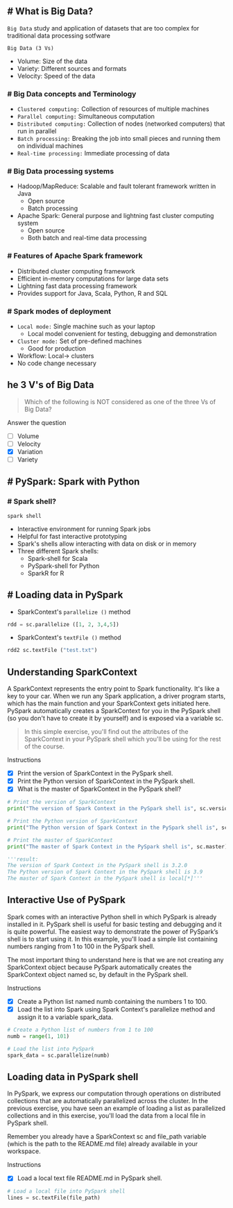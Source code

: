 ## # What is Big Data?
`Big Data` study and application of datasets that are too complex for traditional data processing sotfware

`Big Data (3 Vs)`
- Volume: Size of the data
- Variety: Different sources and formats
- Velocity: Speed of the data
### # Big Data concepts and Terminology

- `Clustered computing:` Collection of resources of multiple machines
- `Parallel computing:` Simultaneous computation
- `Distributed computing:` Collection of nodes (networked computers) that run in parallel
- `Batch processing:` Breaking the job into small pieces and running them on individual
machines
- `Real-time processing:` Immediate processing of data
### # Big Data processing systems

- Hadoop/MapReduce: Scalable and fault tolerant framework written in Java
  - Open source
  - Batch processing
- Apache Spark: General purpose and lightning fast cluster computing system
  - Open source
  - Both batch and real-time data processing
### # Features of Apache Spark framework
- Distributed cluster computing framework
- Efficient in-memory computations for large data sets
- Lightning fast data processing framework
- Provides support for Java, Scala, Python, R and SQL
### # Spark modes of deployment
- `Local mode:` Single machine such as your laptop
  - Local model convenient for testing, debugging and demonstration
- `Cluster mode:` Set of pre-defined machines
  - Good for production
- Workflow: Local-> clusters
- No code change necessary
## he 3 V's of Big Data
> Which of the following is NOT considered as one of the three Vs of Big Data?

Answer the question
- [ ] Volume
- [ ] Velocity
- [x] Variation
- [ ] Variety
## # PySpark: Spark with Python
### # Spark shell?
`spark shell` 
- Interactive environment for running Spark jobs
- Helpful for fast interactive prototyping
- Spark's shells allow interacting with data on disk or in memory
- Three different Spark shells:
  - Spark-shell for Scala
  - PySpark-shell for Python
  - SparkR for R
## # Loading data in PySpark

- SparkContext's `parallelize ()` method
```py
rdd = sc.parallelize ([1, 2, 3,4,5])
```
- SparkContext's `textFile ()` method
```py
rdd2 sc.textFile ("test.txt")
```
## Understanding SparkContext

A SparkContext represents the entry point to Spark functionality. It's like a key to your car. When we run any Spark application, a driver program starts, which has the main function and your SparkContext gets initiated here. PySpark automatically creates a SparkContext for you in the PySpark shell (so you don't have to create it by yourself) and is exposed via a variable sc.

> In this simple exercise, you'll find out the attributes of the SparkContext in your PySpark shell which you'll be using for the rest of the course.

Instructions
- [x] Print the version of SparkContext in the PySpark shell.
- [x] Print the Python version of SparkContext in the PySpark shell.
- [x] What is the master of SparkContext in the PySpark shell?
```py
# Print the version of SparkContext
print("The version of Spark Context in the PySpark shell is", sc.version)

# Print the Python version of SparkContext
print("The Python version of Spark Context in the PySpark shell is", sc.pythonVer)

# Print the master of SparkContext
print("The master of Spark Context in the PySpark shell is", sc.master)

'''result:
The version of Spark Context in the PySpark shell is 3.2.0
The Python version of Spark Context in the PySpark shell is 3.9
The master of Spark Context in the PySpark shell is local[*]'''
```
## Interactive Use of PySpark

Spark comes with an interactive Python shell in which PySpark is already installed in it. PySpark shell is useful for basic testing and debugging and it is quite powerful. The easiest way to demonstrate the power of PySpark’s shell is to start using it. In this example, you'll load a simple list containing numbers ranging from 1 to 100 in the PySpark shell.

The most important thing to understand here is that we are not creating any SparkContext object because PySpark automatically creates the SparkContext object named sc, by default in the PySpark shell.

Instructions
- [x] Create a Python list named numb containing the numbers 1 to 100.
- [x] Load the list into Spark using Spark Context's parallelize method and assign it to a variable spark_data.
```py
# Create a Python list of numbers from 1 to 100 
numb = range(1, 101)

# Load the list into PySpark  
spark_data = sc.parallelize(numb)
```
## Loading data in PySpark shell

In PySpark, we express our computation through operations on distributed collections that are automatically parallelized across the cluster. In the previous exercise, you have seen an example of loading a list as parallelized collections and in this exercise, you'll load the data from a local file in PySpark shell.

Remember you already have a SparkContext sc and file_path variable (which is the path to the README.md file) already available in your workspace.

Instructions
- [x] Load a local text file README.md in PySpark shell.
```py
# Load a local file into PySpark shell
lines = sc.textFile(file_path)
```
